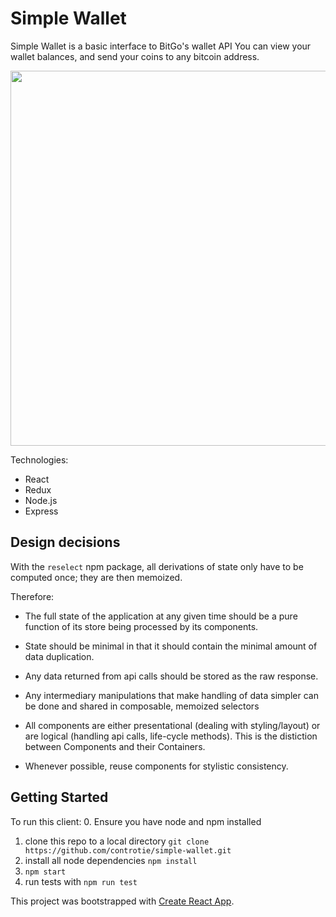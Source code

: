 Simple Wallet
============

Simple Wallet is a basic interface to BitGo's wallet API
You can view your wallet balances, and send your coins to any bitcoin address.

<img src="https://media.giphy.com/media/l1J9ym1tXM9JKl18Q/giphy.gif" width="600px"/>

Technologies:
- React
- Redux
- Node.js
- Express

Design decisions
----------------
With the ```reselect``` npm package, all derivations of state only have to be computed once; they are then memoized.

Therefore:
- The full state of the application at any given time should be a pure function of its store being processed by its components.
- State should be minimal in that it should contain the minimal amount of data duplication.
- Any data returned from api calls should be stored as the raw response.
- Any intermediary manipulations that make handling of data simpler can be done and shared in composable, memoized selectors

- All components are either presentational (dealing with styling/layout) or are logical (handling api calls, life-cycle methods).
This is the distiction between Components and their Containers.
- Whenever possible, reuse components for stylistic consistency.

Getting Started
---------------
To run this client:
0. Ensure you have node and npm installed
1. clone this repo to a local directory ```git clone https://github.com/controtie/simple-wallet.git```
2. install all node dependencies ```npm install```
3. ```npm start```
4. run tests with ```npm run test```

This project was bootstrapped with [Create React App](https://github.com/facebookincubator/create-react-app).

